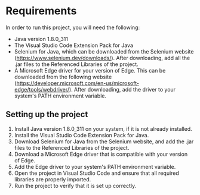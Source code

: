 # Requirements

In order to run this project, you will need the following:

- Java version 1.8.0_311
- The Visual Studio Code Extension Pack for Java
- Selenium for Java, which can be downloaded from the Selenium website (https://www.selenium.dev/downloads/). After downloading, add all the .jar files to the Referenced Libraries of the project.
- A Microsoft Edge driver for your version of Edge. This can be downloaded from the following website (https://developer.microsoft.com/en-us/microsoft-edge/tools/webdriver/). After downloading, add the driver to your system's PATH environment variable.

## Setting up the project

1. Install Java version 1.8.0_311 on your system, if it is not already installed.
2. Install the Visual Studio Code Extension Pack for Java.
3. Download Selenium for Java from the Selenium website, and add the .jar files to the Referenced Libraries of the project.
4. Download a Microsoft Edge driver that is compatible with your version of Edge.
5. Add the Edge driver to your system's PATH environment variable.
6. Open the project in Visual Studio Code and ensure that all required libraries are properly imported.
7. Run the project to verify that it is set up correctly.

